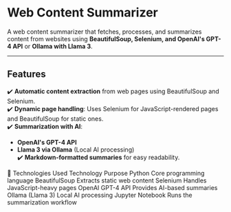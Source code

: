 # Web Content Summarizer  

A web content summarizer that fetches, processes, and summarizes content from websites using **BeautifulSoup, Selenium, and OpenAI's GPT-4 API** or **Ollama with Llama 3**.  

---

## Features  

✔️ **Automatic content extraction** from web pages using BeautifulSoup and Selenium.  
✔️ **Dynamic page handling**: Uses Selenium for JavaScript-rendered pages and BeautifulSoup for static ones.  
✔️ **Summarization with AI**:  
   - **OpenAI's GPT-4 API**  
   - **Llama 3 via Ollama** (Local AI processing)  
✔️ **Markdown-formatted summaries** for easy readability.

📌 Technologies Used
Technology        	Purpose
Python	            Core programming language
BeautifulSoup     	Extracts static web content
Selenium	Handles   JavaScript-heavy pages
OpenAI GPT-4 API   	Provides AI-based summaries
Ollama (Llama 3)	  Local AI processing
Jupyter Notebook	  Runs the summarization workflow
